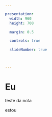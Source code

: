 ```yaml
---

presentation:
  width: 960
  height: 700

  margin: 0.5

  controls: true

  slideNumber: true



---
```


<!-- slide  -->
# Eu
<!-- slide  -->
teste da nota
<!-- slide vertical=true -->
estou
